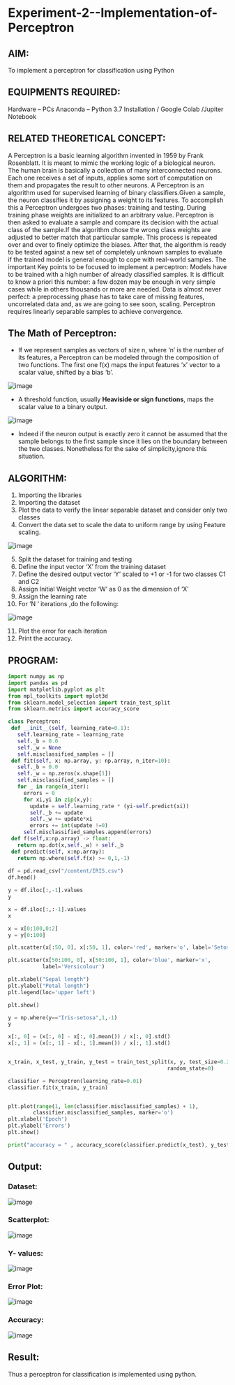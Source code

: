 # Experiment-2--Implementation-of-Perceptron
## AIM:
To implement a perceptron for classification using Python

## EQUIPMENTS REQUIRED:
Hardware – PCs
Anaconda – Python 3.7 Installation / Google Colab /Jupiter Notebook

## RELATED THEORETICAL CONCEPT:
A Perceptron is a basic learning algorithm invented in 1959 by Frank Rosenblatt. It is meant to mimic the working logic of a biological neuron. The human brain is basically a collection of many interconnected neurons. Each one receives a set of inputs, applies some sort of computation on them and propagates the result to other neurons.
A Perceptron is an algorithm used for supervised learning of binary classifiers.Given a sample, the neuron classifies it by assigning a weight to its features. To accomplish this a Perceptron undergoes two phases: training and testing. During training phase weights are initialized to an arbitrary value. Perceptron is then asked to evaluate a sample and compare its decision with the actual class of the sample.If the algorithm chose the wrong class weights are adjusted to better match that particular sample. This process is repeated over and over to finely optimize the biases. After that, the algorithm is ready to be tested against a new set of completely unknown samples to evaluate if the trained model is general enough to cope with real-world samples.
The important Key points to be focused to implement a perceptron:
Models have to be trained with a high number of already classified samples. It is difficult to know a priori this number: a few dozen may be enough in very simple cases while in others thousands or more are needed.
Data is almost never perfect: a preprocessing phase has to take care of missing features, uncorrelated data and, as we are going to see soon, scaling.
Perceptron requires linearly separable samples to achieve convergence.

## The Math of Perceptron:

* If we represent samples as vectors of size n, where ‘n’ is the number of its features, a Perceptron can be modeled through the composition of two functions. The first one f(x) maps the input features  ‘x’  vector to a scalar value, shifted by a bias ‘b’.

![image](https://user-images.githubusercontent.com/94164665/230730755-4ee0d921-07c2-4c90-804c-2ce509a74729.png)


* A threshold function, usually __Heaviside or sign functions__, maps the scalar value to a binary output.

![image](https://user-images.githubusercontent.com/94164665/230730782-802ef023-669f-4d33-b77f-6a060a2aa06a.png)

* Indeed if the neuron output is exactly zero it cannot be assumed that the sample belongs to the first sample since it lies on the boundary between the two classes. Nonetheless for the sake of simplicity,ignore this situation.



## ALGORITHM:
01. Importing the libraries
02. Importing the dataset
03. Plot the data to verify the linear separable dataset and consider only two classes
04. Convert the data set to scale the data to uniform range by using Feature scaling.

![image](https://user-images.githubusercontent.com/94164665/230729645-0a70cd2d-32c9-4598-b976-4d518c973cc0.png)

05. Split the dataset for training and testing
06. Define the input vector ‘X’ from the training dataset
07. Define the desired output vector ‘Y’ scaled to +1 or -1 for two classes C1 and C2
08. Assign Initial Weight vector ‘W’ as 0 as the dimension of ‘X’
09. Assign the learning rate
10. For ‘N ‘ iterations ,do the following:

![image](https://user-images.githubusercontent.com/94164665/230729660-29c127c3-129f-481e-8a2e-aeacc5bd798b.png)

11. Plot the error for each iteration 
12. Print the accuracy.


 ## PROGRAM:
 ```python
 import numpy as np
import pandas as pd
import matplotlib.pyplot as plt
from mpl_toolkits import mplot3d
from sklearn.model_selection import train_test_split
from sklearn.metrics import accuracy_score

class Perceptron:
  def __init__(self, learning_rate=0.1):
    self.learning_rate = learning_rate
    self._b = 0.0
    self._w = None
    self.misclassified_samples = []
  def fit(self, x: np.array, y: np.array, n_iter=10):
    self._b = 0.0
    self._w = np.zeros(x.shape[1])
    self.misclassified_samples = []
    for _ in range(n_iter):
      errors = 0
      for xi,yi in zip(x,y):
        update = self.learning_rate * (yi-self.predict(xi))
        self._b += update
        self._w += update*xi
        errors += int(update !=0)
      self.misclassified_samples.append(errors)
  def f(self,x:np.array) -> float:
    return np.dot(x,self._w) + self._b
  def predict(self, x:np.array):
    return np.where(self.f(x) >= 0,1,-1) 
    
df = pd.read_csv("/content/IRIS.csv")
df.head()

y = df.iloc[:,-1].values
y

x = df.iloc[:,:-1].values
x

x = x[0:100,0:2]
y = y[0:100]

plt.scatter(x[:50, 0], x[:50, 1], color='red', marker='o', label='Setosa')

plt.scatter(x[50:100, 0], x[50:100, 1], color='blue', marker='x',
            label='Versicolour')

plt.xlabel("Sepal length")
plt.ylabel("Petal length")
plt.legend(loc='upper left')

plt.show()

y = np.where(y=="Iris-setosa",1,-1)
y

x[:, 0] = (x[:, 0] - x[:, 0].mean()) / x[:, 0].std()
x[:, 1] = (x[:, 1] - x[:, 1].mean()) / x[:, 1].std()


x_train, x_test, y_train, y_test = train_test_split(x, y, test_size=0.25,
                                                    random_state=0)

classifier = Perceptron(learning_rate=0.01)
classifier.fit(x_train, y_train)


plt.plot(range(1, len(classifier.misclassified_samples) + 1),
         classifier.misclassified_samples, marker='o')
plt.xlabel('Epoch')
plt.ylabel('Errors')
plt.show()

print("accuracy = " , accuracy_score(classifier.predict(x_test), y_test)*100)
 ```
## Output:
### Dataset:
![image](https://user-images.githubusercontent.com/94164665/230730538-87edb83e-cca4-4eea-a8fb-3dce806d2f38.png)
### Scatterplot:
![image](https://user-images.githubusercontent.com/94164665/230730624-68b0fb76-873f-4964-9ae6-98f12fdd2c89.png)


### Y- values:
![image](https://user-images.githubusercontent.com/94164665/230730635-878340da-696d-4971-8f80-ed68536c3c3e.png)


### Error Plot:
![image](https://user-images.githubusercontent.com/94164665/230730656-fbf9c529-c30f-46c6-9e36-3084c16103ce.png)


### Accuracy:
![image](https://user-images.githubusercontent.com/94164665/230730684-9cd90ef2-c018-4d71-a187-0e9d0f00b600.png)


## Result:
Thus a perceptron for classification is implemented using python.
